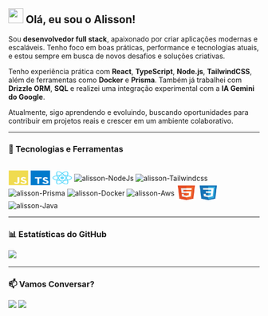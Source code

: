 ##  <img src="https://i.postimg.cc/bNk5RBXh/raio.gif" width="30" height="30" /> Olá, eu sou o Alisson!

Sou **desenvolvedor full stack**, apaixonado por criar aplicações modernas e escaláveis. Tenho foco em boas práticas, performance e tecnologias atuais, e estou sempre em busca de novos desafios e soluções criativas.

Tenho experiência prática com **React**, **TypeScript**, **Node.js**, **TailwindCSS**, além de ferramentas como **Docker** e **Prisma**. Também já trabalhei com **Drizzle ORM**, **SQL** e realizei uma integração experimental com a **IA Gemini do Google**.

Atualmente, sigo aprendendo e evoluindo, buscando oportunidades para contribuir em projetos reais e crescer em um ambiente colaborativo.




---

### 🧰 Tecnologias e Ferramentas

<div style="display: inline_block"><br>
  <img align="center" alt="alisson-Js" height="30" width="40" src="https://raw.githubusercontent.com/devicons/devicon/master/icons/javascript/javascript-plain.svg">
  <img align="center" alt="alisson-Ts" height="30" width="40" src="https://raw.githubusercontent.com/devicons/devicon/master/icons/typescript/typescript-plain.svg">
  <img align="center" alt="alisson-React" height="30" width="40" src="https://raw.githubusercontent.com/devicons/devicon/master/icons/react/react-original.svg">
  <img align="center" alt="alisson-NodeJs" height="30" width="40" src="https://cdn.jsdelivr.net/gh/devicons/devicon@latest/icons/nodejs/nodejs-original.svg">
  <img align="center" alt="alisson-Tailwindcss" height="30" width="40" src="https://cdn.jsdelivr.net/gh/devicons/devicon@latest/icons/tailwindcss/tailwindcss-original.svg">
  <img align="center" alt="alisson-Prisma" height="30" width="40" src="https://cdn.jsdelivr.net/gh/devicons/devicon@latest/icons/prisma/prisma-original.svg">
  <img align="center" alt="alisson-Docker" height="30" width="40" src="https://cdn.jsdelivr.net/gh/devicons/devicon@latest/icons/docker/docker-original.svg">
  <img align="center" alt="alisson-Aws" height="30" width="40" src="https://cdn.jsdelivr.net/gh/devicons/devicon@latest/icons/amazonwebservices/amazonwebservices-original-wordmark.svg">
  <img align="center" alt="alisson-HTML" height="30" width="40" src="https://raw.githubusercontent.com/devicons/devicon/master/icons/html5/html5-original.svg">
  <img align="center" alt="alisson-CSS" height="30" width="40" src="https://raw.githubusercontent.com/devicons/devicon/master/icons/css3/css3-original.svg">
  <img align="center" alt="alisson-Java" height="30" width="40" src="https://cdn.jsdelivr.net/gh/devicons/devicon@latest/icons/java/java-original.svg">
</div>

---

### 📊 Estatísticas do GitHub

<div align="left">
  <img height="180em" src="https://github-readme-stats-eight-theta.vercel.app/api/top-langs/?username=AlissonSveen&layout=compact&langs_count=8&theme=dracula"/>
</div>

---

### 📫 Vamos Conversar?

<div>
  <a href="mailto:alissonsveen777@gmail.com"><img src="https://img.shields.io/badge/-Gmail-%23333?style=for-the-badge&logo=gmail&logoColor=white"></a>
  <a href="https://www.linkedin.com/in/alisson-fernandes-312b52266/" target="_blank"><img src="https://img.shields.io/badge/-LinkedIn-%230077B5?style=for-the-badge&logo=linkedin&logoColor=white"></a>
</div>
